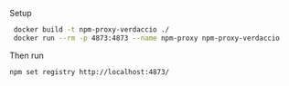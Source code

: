 Setup

```bash
 docker build -t npm-proxy-verdaccio ./
 docker run --rm -p 4873:4873 --name npm-proxy npm-proxy-verdaccio
 ```

 Then run

 ```bash
npm set registry http://localhost:4873/
 ```